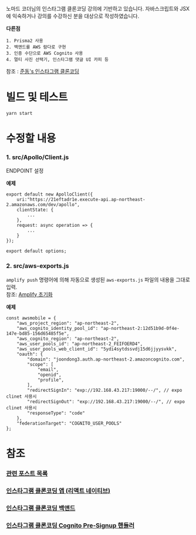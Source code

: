 노마드 코더님의 인스타그램 클론코딩 강의에 기반하고 있습니다.
자바스크립트와 JSX에 익숙하거나 강의를 수강하신 분을 대상으로 작성하였습니다.  
  
**다른점**
```
1. Prisma2 사용
2. 백앤드를 AWS 람다로 구현
3. 인증 수단으로 AWS Cognito 사용
4. 멀티 사진 선택기, 인스타그램 댓글 UI 카피 등
```
참조 : [준동's 인스타그램 클론코딩 ](https://joondong.tistory.com/92)
# 빌드 및 테스트
    yarn start
  
# 수정할 내용
### 1. src/Apollo/Client.js
ENDPOINT 설정  
  
**예제**
```
export default new ApolloClient({
    uri:"https://21eftadr1e.execute-api.ap-northeast-2.amazonaws.com/dev/apollo",
    clientState: {
        ...
    },
    request: async operation => {
        ...
    }
});

export default options;
```
### 2. src/aws-exports.js
`amplify push` 명령어에 의해 자동으로 생성된 `aws-exports.js` 파일의 내용을 그대로 입력.  
참조: [Amplify 초기화](https://joondong.tistory.com/99)  
  
**예제**
```
const awsmobile = {
    "aws_project_region": "ap-northeast-2",
    "aws_cognito_identity_pool_id": "ap-northeast-2:12d51b9d-0f4e-147e-bd85-156d65485f5e",
    "aws_cognito_region": "ap-northeast-2",
    "aws_user_pools_id": "ap-northeast-2_FEIFOERD4",
    "aws_user_pools_web_client_id": "5ydi4sytdssvdj15d6jjyysvkk",
    "oauth": {
        "domain": "joondong3.auth.ap-northeast-2.amazoncognito.com",
        "scope": [
            "email",
            "openid",
            "profile",
        ],
        "redirectSignIn": "exp://192.168.43.217:19000/--/", // expo clinet 사용시
        "redirectSignOut": "exp://192.168.43.217:19000/--/", // expo clinet 사용시
        "responseType": "code"
    },
    "federationTarget": "COGNITO_USER_POOLS"
};
```
  
# 참조
### [관련 포스트 목록](https://joondong.tistory.com/151)
### [인스타그램 클론코딩 앱 (리액트 네이티브)](https://github.com/JoonDong2/instagureng-app)
### [인스타그램 클론코딩 백앤드](https://github.com/JoonDong2/instagureng-backend)
### [인스타그램 클론코딩 Cognito Pre-Signup 핸들러](https://github.com/JoonDong2/instagureng-cognito-presignup)